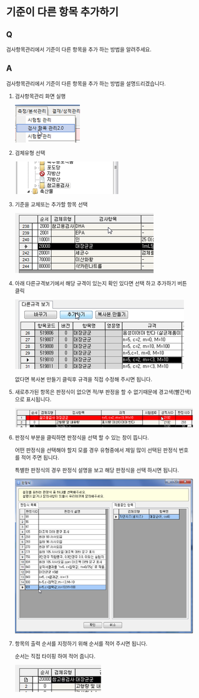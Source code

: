 # 기준이 다른 항목 추가하기

## Q

검사항목관리에서 기준이 다른 항목을 추가 하는 방법을 알려주세요.

## A

검사항목관리에서 기준이 다른 항목을 추가 하는 방법을 설명드리겠습니다.

1. 검사항목관리 화면 실행  

   ![](../../.gitbook/assets/01-_062.png)

2. 검체유형 선택  

   ![](../../.gitbook/assets/02-_063.png)

3. 기준을 교체또는 추가할 항목 선택  

   ![](../../.gitbook/assets/03-_064.png)

4. 아래 다른규격보기에서 해당 규격이 있는지 확인 있다면 선택 하고 추가하기 버튼 클릭  

   ![](../../.gitbook/assets/04-_066.png)

   없다면 복사본 만들기 클릭후 규격을 직접 수정해 주시면 됩니다.  

5. 새로추가된 항목은 판정식이 없으면 적/부 판정을 할 수 없기때문에 경고색\(빨간색\)으로 표시됩니다.  

   ![](../../.gitbook/assets/05-_069.png)

6. 판정식 부분을 클릭하면 판정식을 선택 할 수 있는 창이 뜹니다.  

   어떤 판정식을 선택해야 할지 모를 경우 유형중에서 제일 많이 선택된 판정식 번호를 적어 주면 됩니다.  

   특별한 판정식의 경우 판정식 설명을 보고 해당 판정식을 선택 하시면 됩니다.  

   ![](../../.gitbook/assets/06-_071.png)

7. 항목의 출력 순서를 지정하기 위해 순서를 적어 주시면 됩니다.  

   순서는 직접 타이핑 하여 적어 줍니다.  

   ![](../../.gitbook/assets/07-_072.png)


